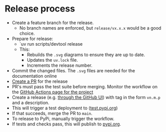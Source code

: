 # Release process

* Create a feature branch for the release.
  * No branch names are enforced, but `release/vx.x.x` would be a good choice.
* Prepare for release:
  * `uv run scripts/devtool release
  * This:
    * Rebuilds the `.svg` diagrams to ensure they are up to date.
    * Updates the `uv.lock` file.
    * Increments the release number.
* Commit the changed files.  The `.svg` files are needed for the documentation online
* [Create a PR](https://github.com/BobKerns/gltf_builder/pulls) for the release
* PR's must pass the test suite before merging. Monitor the workflow on the [GitHub Actions page for the project](https://github.com/BobKerns/gltf_builder/actions)
* Create a release (e.g. [through the GitHub UI](https://github.com/BobKerns/gltf_builder/releases)) with tag in the form `vn.m.p` and a description.
* This will trigger a test deployment to ([test.pypi.org](https://test.pypi.org/project/gltf-builder/))
* If that succeeds, merge the PR to `main`.
* To release to PyPi, manually trigger the workflow.
* If tests and checks pass, this will publish to [pypi.org](https://pypi.org/project/gltf-builder/).
